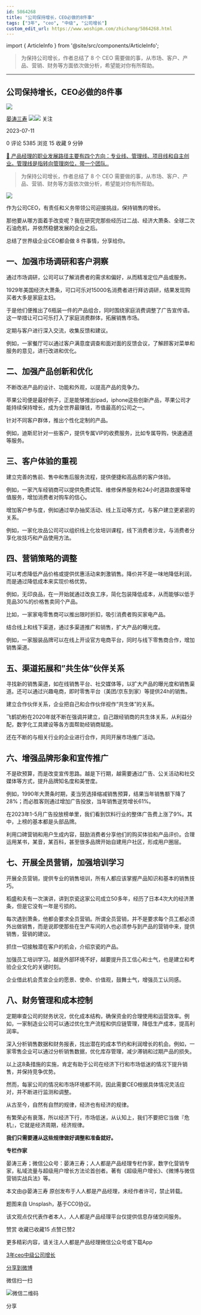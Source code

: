 ```yaml
---
id: 5864268
title: "公司保持增长，CEO必做的8件事"
tags: ["3年", "ceo", "中级", "公司增长"]
custom_edit_url: https://www.woshipm.com/zhichang/5864268.html
---
```

import { ArticleInfo } from '@site/src/components/ArticleInfo';

<ArticleInfo
    author="晏涛三寿"
    authorLink="https://www.woshipm.com/u/1244598"
    published="2023-07-11"
    views={5385}
    comments={0}
    collects={15}
/>

> 为保持公司增长，作者总结了 8 个 CEO 需要做的事，从市场、客户、产品、营销、财务等方面依次做分析，希望能对你有所帮助。

---

## 公司保持增长，CEO必做的8件事

[![](https://image.woshipm.com/wp-files/2021/03/BzuEc9TtNTIERwN582RY.jpeg!/both/72x72)](https://www.woshipm.com/u/1244598)

[晏涛三寿](https://www.woshipm.com/u/1244598) ![](https://static.woshipm.com/tag/1121_1@2x.png)![](https://static.woshipm.com/tag/2103_1@2x.png) 关注

2023-07-11

0 评论 5385 浏览 15 收藏 9 分钟

[🔗 产品经理的职业发展路径主要有四个方向：专业线、管理线、项目线和自主创业。管理线是指转向管理岗位，带一个团队..](https://ke.qidianla.com/courses/90pm)

> 为保持公司增长，作者总结了 8 个 CEO 需要做的事，从市场、客户、产品、营销、财务等方面依次做分析，希望能对你有所帮助。

![](https://image.woshipm.com/2023/04/13/f642ff6a-d9de-11ed-bd5e-00163e0b5ff3.jpg)

作为公司CEO，有责任和义务带领公司迎接挑战，保持销售的增长。

那他要从哪方面着手改变呢？我在研究完那些经历过二战、经济大萧条、全球二次石油危机，并依然稳健发展的企业之后。

总结了世界级企业CEO都会做 8 件事情，分享给你。

## 一、加强市场调研和客户洞察

通过市场调研，公司可以了解消费者的需求和偏好，从而精准定位产品或服务。

1929年美国经济大萧条，可口可乐对15000名消费者进行拜访调研，结果发现购买者大多是家庭主妇。

于是他们便推出了6瓶装一件的产品组合，同时围绕家庭消费调整了广告宣传语。这一举措让可口可乐打入了家庭消费群体，拓展销售市场。

定期与客户进行深入交流，收集反馈和建议。

例如，一家餐厅可以通过客户满意度调查和面对面的反馈会议，了解顾客对菜单和服务的意见，进行改进和优化。

## 二、加强产品创新和优化

不断改进产品的设计、功能和外观，以提高产品的竞争力。

苹果公司便是最好例子，正是能够推出ipad，iphone这些创新产品，苹果公司才能持续保持增长，成为全世界最赚钱，市值最高的公司之一。

针对不同客户群体，推出个性化定制的产品。

例如，迪斯尼针对一些客户，提供专属VIP的收费服务，比如专属导购，快速通道等服务。

## 三、客户体验的重视

建立完善的售前、售中和售后服务流程，提供便捷和高品质的客户体验。

例如，一家汽车经销商可以提供免费试驾、维修保养服务和24小时道路救援等增值服务，增加消费者对购车的信心。

增加客户参与度，例如通过举办抽奖活动、线上互动等方式，与客户建立更紧密的关系。

例如，一家化妆品公司可以组织线上化妆培训课程，线下消费者沙龙，与消费者分享化妆技巧和产品使用方法。

## 四、营销策略的调整

可以考虑降低产品价格或提供优惠活动来刺激销售。降价并不是一味地降低利润，而是通过降低成本来实现价格优势。

例如，无印良品，在一开始就通过改良工序，简化包装降低成本，从而能够以低于竞品30%的价格售卖同个产品。

比如，一家家电零售商可以推出限时折扣，吸引消费者购买家电产品。

结合线上和线下渠道，通过多渠道推广和销售，扩大产品的曝光度。

例如，一家服装品牌可以在线上开设官方电商平台，同时与线下零售商合作，增加销售渠道。

## 五、渠道拓展和”共生体”伙伴关系

寻找新的销售渠道，如在线销售平台、社交媒体等，以扩大产品的曝光度和销售渠道。还可以通过兴趣电商，即时零售平台（美团/京东到家）等提供24h的销售。

建立合作伙伴关系，企业把自己和合作伙伴视作“共生体”的关系。

飞鹤奶粉在2020年就不断在强调并建立，自己跟经销商的共生体关系，从利益分配，数字化工具建设等各方面帮助经销商赋能。

还在不断的与相关行业的企业进行合作，共同开展市场推广活动。

## 六、增强品牌形象和宣传推广

不是砍预算，而是改变宣传思路。越是下行期，越需要通过广告、公关活动和社交媒体等方式，提升品牌知名度和美誉度。

例如，1990年大萧条时期，麦当劳选择缩减销售预算，结果当年销售额下降了28%；而必胜客则通过增加广告投放，当年销售逆势增长61%。

在2023年1-5月广告投放榜单里，我们看到饮料行业的整体广告费上涨了9%。其中，上榜的基本都是头部品牌。

利用口碑营销和用户生成内容，鼓励消费者分享他们的购买体验和产品评价。合理运用某书，某音，某百科，甚至很多品牌开始自建用户社区，形成用户圈层。

## 七、开展全员营销，加强培训学习

开展全员营销，提供专业的销售培训，所有人都应该掌握产品知识和基本的销售技巧。

稻盛和夫有一次演讲，讲到京瓷这家公司成立50多年，经历了日本4次大的经济萧条，但是它没有一年是亏损的。

每次遇到萧条，他都会要求全员营销。所谓全员营销，并不是要求每个员工都必须外出做销售，而是说即使那些在生产车间的人也必须参与到产品的营销中来，提供销售，营销的建议。

抓住一切接触潜在客户的机会，介绍京瓷的产品。

加强员工培训学习。越是外部环境不好，越要提升员工信心和士气，也是建立和考验企业文化的关键时刻。

企业借此机会贯宣企业的愿景、使命、价值观，鼓舞士气，增强员工认同感。

## 八、财务管理和成本控制

定期审查公司的财务状况，优化成本结构，确保资金的合理使用和运营效率。例如，一家制造业公司可以通过优化生产流程和供应链管理，降低生产成本，提高利润率。

深入分析销售数据和财务报表，找出潜在的成本节约和利润增长的机会。例如，一家零售企业可以通过分析销售数据，优化库存管理，减少滞销和过期产品的损失。

以上这8条措施的实施，肯定有助于公司在经济下行和市场低迷的情况下提升销售，并保持竞争优势。

然而，每家公司的情况和市场环境都不同，因此需要CEO根据具体情况灵活应对，并不断进行监测和调整。

从古至今，自然有自然的规律，经济也有经济的规律。

有繁荣必有衰落，所以经济下行，市场低迷，从认知上，我们不要把它当做『危机』，它就是经济周期，经济规律。

**我们只需要遵从这些规律做好调整和准备就好。**

**专栏作家**

晏涛三寿；微信公众号：晏涛三寿；人人都是产品经理专栏作家，数字化营销专家，私域流量与超级用户增长方法论首创者。著有《超级用户增长》、《微博与微信营销实战兵法》等。

本文由@晏涛三寿 原创发布于人人都是产品经理，未经作者许可，禁止转载。

题图来自 Unsplash，基于CC0协议。

该文观点仅代表作者本人，人人都是产品经理平台仅提供信息存储空间服务。

赞赏 收藏已收藏15 点赞已赞2

更多精彩内容，请关注人人都是产品经理微信公众号或下载App

[3年](https://www.woshipm.com/tag/3%e5%b9%b4)[ceo](https://www.woshipm.com/tag/ceo)[中级](https://www.woshipm.com/tag/%e4%b8%ad%e7%ba%a7)[公司增长](https://www.woshipm.com/tag/%e5%85%ac%e5%8f%b8%e5%a2%9e%e9%95%bf)

[分享到微博](https://service.weibo.com/share/share.php?appkey=2775287854&title=公司保持增长，CEO必做的8件事&url=https://www.woshipm.com/zhichang/5864268.html&pic=https://image.woshipm.com/2023/04/13/f642ff6a-d9de-11ed-bd5e-00163e0b5ff3.jpg)

微信扫一扫

![微信二维码](https://api.pwmqr.com/qrcode/create/?url=https://www.woshipm.com/zhichang/5864268.html)

分享